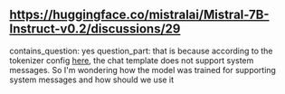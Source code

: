 ## https://huggingface.co/mistralai/Mistral-7B-Instruct-v0.2/discussions/29

contains_question: yes
question_part: that is because according to the tokenizer config [here](https://huggingface.co/mistralai/Mistral-7B-Instruct-v0.2/blob/main/tokenizer_config.json), the chat template does not support system messages. So I'm wondering how the model was trained for supporting system messages and how should we use it